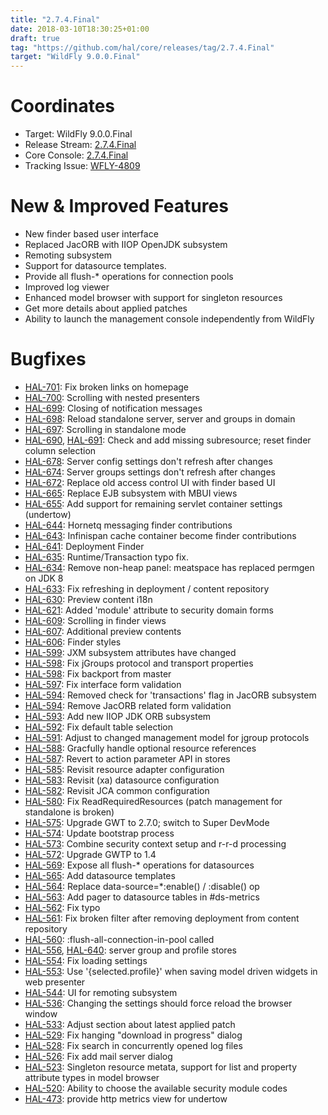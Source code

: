 ```yaml
---
title: "2.7.4.Final"
date: 2018-03-10T18:30:25+01:00
draft: true
tag: "https://github.com/hal/core/releases/tag/2.7.4.Final"
target: "WildFly 9.0.0.Final"
---
```

# Coordinates

- Target: WildFly 9.0.0.Final
- Release Stream: [2.7.4.Final](https://github.com/hal/release-stream/releases/tag/2.7.4.Final)  
- Core Console: [2.7.4.Final](https://github.com/hal/core/releases/tag/2.7.4.Final) 
- Tracking Issue: [WFLY-4809](https://issues.jboss.org/browse/WFLY-4809) 

# New & Improved Features

- New finder based user interface
- Replaced JacORB with IIOP OpenJDK subsystem
- Remoting subsystem  
- Support for datasource templates.
- Provide all flush-* operations for connection pools
- Improved log viewer
- Enhanced model browser with support for singleton resources
- Get more details about applied patches
- Ability to launch the management console independently from WildFly

# Bugfixes

- [HAL-701](https://issues.jboss.org/browse/HAL-701): Fix broken links on homepage
- [HAL-700](https://issues.jboss.org/browse/HAL-700): Scrolling with nested presenters
- [HAL-699](https://issues.jboss.org/browse/HAL-699): Closing of notification messages
- [HAL-698](https://issues.jboss.org/browse/HAL-698): Reload standalone server, server and groups in domain
- [HAL-697](https://issues.jboss.org/browse/HAL-697): Scrolling in standalone mode
- [HAL-690](https://issues.jboss.org/browse/HAL-690), [HAL-691](https://issues.jboss.org/browse/HAL-691): Check and add missing subresource; reset finder column selection
- [HAL-678](https://issues.jboss.org/browse/HAL-678): Server config settings don't refresh after changes
- [HAL-674](https://issues.jboss.org/browse/HAL-674): Server groups settings don't refresh after changes
- [HAL-672](https://issues.jboss.org/browse/HAL-672): Replace old access control UI with finder based UI
- [HAL-665](https://issues.jboss.org/browse/HAL-665): Replace EJB subsystem with MBUI views
- [HAL-655](https://issues.jboss.org/browse/HAL-655): Add support for remaining servlet container settings (undertow)
- [HAL-644](https://issues.jboss.org/browse/HAL-644): Hornetq messaging finder contributions
- [HAL-643](https://issues.jboss.org/browse/HAL-643): Infinispan cache container become finder contributions
- [HAL-641](https://issues.jboss.org/browse/HAL-641): Deployment Finder
- [HAL-635](https://issues.jboss.org/browse/HAL-635): Runtime/Transaction typo fix.
- [HAL-634](https://issues.jboss.org/browse/HAL-634): Remove non-heap panel: meatspace has replaced permgen on JDK 8
- [HAL-633](https://issues.jboss.org/browse/HAL-633): Fix refreshing in deployment / content repository
- [HAL-630](https://issues.jboss.org/browse/HAL-630): Preview content i18n
- [HAL-621](https://issues.jboss.org/browse/HAL-621): Added 'module' attribute to security domain forms
- [HAL-609](https://issues.jboss.org/browse/HAL-609): Scrolling in finder views
- [HAL-607](https://issues.jboss.org/browse/HAL-607): Additional preview contents
- [HAL-606](https://issues.jboss.org/browse/HAL-606): Finder styles
- [HAL-599](https://issues.jboss.org/browse/HAL-599): JXM subsystem attributes have changed
- [HAL-598](https://issues.jboss.org/browse/HAL-598): Fix jGroups protocol and transport properties
- [HAL-598](https://issues.jboss.org/browse/HAL-598): Fix backport from master
- [HAL-597](https://issues.jboss.org/browse/HAL-597): Fix interface form validation
- [HAL-594](https://issues.jboss.org/browse/HAL-594): Removed check for 'transactions' flag in JacORB subsystem
- [HAL-594](https://issues.jboss.org/browse/HAL-594): Remove JacORB related form validation
- [HAL-593](https://issues.jboss.org/browse/HAL-593): Add new IIOP JDK ORB subsystem
- [HAL-592](https://issues.jboss.org/browse/HAL-592): Fix default table selection
- [HAL-591](https://issues.jboss.org/browse/HAL-591): Adjust to changed management model for jgroup protocols
- [HAL-588](https://issues.jboss.org/browse/HAL-588): Gracfully handle optional resource references
- [HAL-587](https://issues.jboss.org/browse/HAL-587): Revert to action parameter API in stores
- [HAL-585](https://issues.jboss.org/browse/HAL-585): Revisit resource adapter configuration
- [HAL-583](https://issues.jboss.org/browse/HAL-583): Revisit (xa) datasource configuration
- [HAL-582](https://issues.jboss.org/browse/HAL-582): Revisit JCA common configuration
- [HAL-580](https://issues.jboss.org/browse/HAL-580): Fix ReadRequiredResources (patch management for standalone is broken)
- [HAL-575](https://issues.jboss.org/browse/HAL-575): Upgrade GWT to 2.7.0; switch to Super DevMode
- [HAL-574](https://issues.jboss.org/browse/HAL-574): Update bootstrap process
- [HAL-573](https://issues.jboss.org/browse/HAL-573): Combine security context setup and r-r-d processing
- [HAL-572](https://issues.jboss.org/browse/HAL-572): Upgrade GWTP to 1.4
- [HAL-569](https://issues.jboss.org/browse/HAL-569): Expose all flush-* operations for datasources
- [HAL-565](https://issues.jboss.org/browse/HAL-565): Add datasource templates
- [HAL-564](https://issues.jboss.org/browse/HAL-564): Replace data-source=*:enable() / :disable() op
- [HAL-563](https://issues.jboss.org/browse/HAL-563): Add pager to datasource tables in #ds-metrics
- [HAL-562](https://issues.jboss.org/browse/HAL-562): Fix typo
- [HAL-561](https://issues.jboss.org/browse/HAL-561): Fix broken filter after removing deployment from content repository
- [HAL-560](https://issues.jboss.org/browse/HAL-560): :flush-all-connection-in-pool called
- [HAL-556](https://issues.jboss.org/browse/HAL-556), [HAL-640](https://issues.jboss.org/browse/HAL-640): server group and profile stores
- [HAL-554](https://issues.jboss.org/browse/HAL-554): Fix loading settings
- [HAL-553](https://issues.jboss.org/browse/HAL-553): Use '{selected.profile}' when saving model driven widgets in web presenter
- [HAL-544](https://issues.jboss.org/browse/HAL-544): UI for remoting subsystem
- [HAL-536](https://issues.jboss.org/browse/HAL-536): Changing the settings should force reload the browser window
- [HAL-533](https://issues.jboss.org/browse/HAL-533): Adjust section about latest applied patch
- [HAL-529](https://issues.jboss.org/browse/HAL-529): Fix hanging "download in progress" dialog
- [HAL-528](https://issues.jboss.org/browse/HAL-528): Fix search in concurrently opened log files
- [HAL-526](https://issues.jboss.org/browse/HAL-526): Fix add mail server dialog
- [HAL-523](https://issues.jboss.org/browse/HAL-523): Singleton resource metata, support for list and property attribute types in model browser
- [HAL-520](https://issues.jboss.org/browse/HAL-520): Ability to choose the available security module codes
- [HAL-473](https://issues.jboss.org/browse/HAL-473): provide http metrics view for undertow
